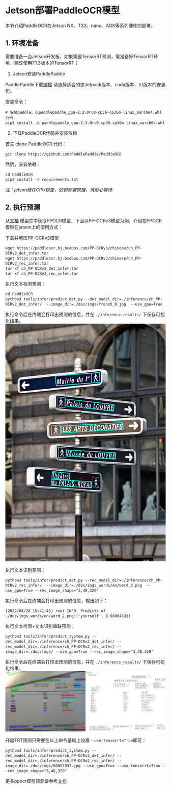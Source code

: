 
# Jetson部署PaddleOCR模型

本节介绍PaddleOCR在Jetson NX、TX2、nano、AGX等系列硬件的部署。


## 1. 环境准备

需要准备一台Jetson开发板，如果需要TensorRT预测，需准备好TensorRT环境，建议使用7.1.3版本的TensorRT；

1. Jetson安装PaddlePaddle

PaddlePaddle下载[链接](https://www.paddlepaddle.org.cn/inference/user_guides/download_lib.html#python)
请选择适合的您Jetpack版本、cuda版本、trt版本的安装包。

安装命令：
```shell
# 安装paddle，以paddlepaddle_gpu-2.3.0rc0-cp36-cp36m-linux_aarch64.whl 为例
pip3 install -U paddlepaddle_gpu-2.3.0rc0-cp36-cp36m-linux_aarch64.whl
```


2. 下载PaddleOCR代码并安装依赖

首先 clone PaddleOCR 代码：
```
git clone https://github.com/PaddlePaddle/PaddleOCR
```

然后，安装依赖：
```
cd PaddleOCR
pip3 install -r requirements.txt
```

*注：jetson硬件CPU较差，依赖安装较慢，请耐心等待*


## 2. 执行预测

从[文档](https://github.com/PaddlePaddle/PaddleOCR/blob/dygraph/doc/doc_ch/ppocr_introduction.md#6-%E6%A8%A1%E5%9E%8B%E5%BA%93) 模型库中获取PPOCR模型，下面以PP-OCRv3模型为例，介绍在PPOCR模型在jetson上的使用方式：

下载并解压PP-OCRv3模型
```
wget https://paddleocr.bj.bcebos.com/PP-OCRv3/chinese/ch_PP-OCRv3_det_infer.tar
wget https://paddleocr.bj.bcebos.com/PP-OCRv3/chinese/ch_PP-OCRv3_rec_infer.tar
tar xf ch_PP-OCRv3_det_infer.tar
tar xf ch_PP-OCRv3_rec_infer.tar
```

执行文本检测预测：
```
cd PaddleOCR
python3 tools/infer/predict_det.py --det_model_dir=./inference/ch_PP-OCRv2_det_infer/  --image_dir=./doc/imgs/french_0.jpg  --use_gpu=True
```

执行命令后在终端会打印出预测的信息，并在 `./inference_results/` 下保存可视化结果。
![](./images/det_res_french_0.jpg)


执行文本识别预测：
```
python3 tools/infer/predict_det.py --rec_model_dir=./inference/ch_PP-OCRv2_rec_infer/  --image_dir=./doc/imgs_words/en/word_2.png  --use_gpu=True --rec_image_shape="3,48,320"
```

执行命令后在终端会打印出预测的信息，输出如下：
```
[2022/04/28 15:41:45] root INFO: Predicts of ./doc/imgs_words/en/word_2.png:('yourself', 0.98084533)
```

执行文本检测+文本识别串联预测：

```
python3 tools/infer/predict_system.py --det_model_dir=./inference/ch_PP-OCRv2_det_infer/ --rec_model_dir=./inference/ch_PP-OCRv2_rec_infer/ --image_dir=./doc/imgs/ --use_gpu=True --rec_image_shape="3,48,320"
```

执行命令后在终端会打印出预测的信息，并在 `./inference_results/` 下保存可视化结果。
![](./images/00057937.jpg)

开启TRT预测只需要在以上命令基础上设置`--use_tensorrt=True`即可：
```
python3 tools/infer/predict_system.py --det_model_dir=./inference/ch_PP-OCRv2_det_infer/ --rec_model_dir=./inference/ch_PP-OCRv2_rec_infer/ --image_dir=./doc/imgs/00057937.jpg --use_gpu=True --use_tensorrt=True --rec_image_shape="3,48,320"
```

更多ppocr模型预测请参考[文档](../../doc/doc_ch/models_list.md)
